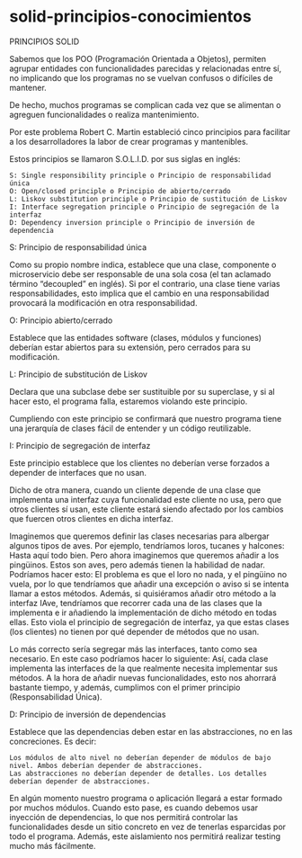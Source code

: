 # solid-principios-conocimientos
PRINCIPIOS SOLID 

Sabemos que los POO (Programación Orientada a Objetos), permiten agrupar entidades con funcionalidades parecidas y relacionadas entre sí, no implicando que los programas no se vuelvan confusos o difíciles de mantener. 

De hecho, muchos programas se complican cada vez que se alimentan o agreguen funcionalidades o realiza mantenimiento. 

Por este problema Robert C. Martin estableció cinco principios para facilitar a los desarrolladores la labor de crear programas y mantenibles. 

Estos principios se llamaron S.O.L.I.D. por sus siglas en inglés:

    S: Single responsibility principle o Principio de responsabilidad única
    O: Open/closed principle o Principio de abierto/cerrado
    L: Liskov substitution principle o Principio de sustitución de Liskov
    I: Interface segregation principle o Principio de segregación de la interfaz
    D: Dependency inversion principle o Principio de inversión de dependencia
    
    
S: Principio de responsabilidad única

Como su propio nombre indica, establece que una clase, componente o microservicio debe ser responsable de una sola cosa (el tan aclamado término “decoupled” en inglés). Si por el contrario, una clase tiene varias responsabilidades, esto implica que el cambio en una responsabilidad provocará la modificación en otra responsabilidad.

   
O: Principio abierto/cerrado

Establece que las entidades software (clases, módulos y funciones) deberían estar abiertos para su extensión, pero cerrados para su modificación.


L: Principio de substitución de Liskov

Declara que una subclase debe ser sustituible por su superclase, y si al hacer esto, el programa falla, estaremos violando este principio.

Cumpliendo con este principio se confirmará que nuestro programa tiene una jerarquía de clases fácil de entender y un código reutilizable.


I: Principio de segregación de interfaz

Este principio establece que los clientes no deberían verse forzados a depender de interfaces que no usan.

Dicho de otra manera, cuando un cliente depende de una clase que implementa una interfaz cuya funcionalidad este cliente no usa, pero que otros clientes sí usan, este cliente estará siendo afectado por los cambios que fuercen otros clientes en dicha interfaz.

Imaginemos que queremos definir las clases necesarias para albergar algunos tipos de aves. Por ejemplo, tendríamos loros, tucanes y halcones:
Hasta aquí todo bien. Pero ahora imaginemos que queremos añadir a los pingüinos. Estos son aves, pero además tienen la habilidad de nadar. Podríamos hacer esto:
El problema es que el loro no nada, y el pingüino no vuela, por lo que tendríamos que añadir una excepción o aviso si se intenta llamar a estos métodos. Además, si quisiéramos añadir otro método a la interfaz IAve, tendríamos que recorrer cada una de las clases que la implementa e ir añadiendo la implementación de dicho método en todas ellas. Esto viola el principio de segregación de interfaz, ya que estas clases (los clientes) no tienen por qué depender de métodos que no usan.

Lo más correcto sería segregar más las interfaces, tanto como sea necesario. En este caso podríamos hacer lo siguiente:
Así, cada clase implementa las interfaces de la que realmente necesita implementar sus métodos. A la hora de añadir nuevas funcionalidades, esto nos ahorrará bastante tiempo, y además, cumplimos con el primer principio (Responsabilidad Única).

D: Principio de inversión de dependencias


Establece que las dependencias deben estar en las abstracciones, no en las concreciones. Es decir:

    Los módulos de alto nivel no deberían depender de módulos de bajo nivel. Ambos deberían depender de abstracciones.
    Las abstracciones no deberían depender de detalles. Los detalles deberían depender de abstracciones.

En algún momento nuestro programa o aplicación llegará a estar formado por muchos módulos. Cuando esto pase, es cuando debemos usar inyección de dependencias, lo que nos permitirá controlar las funcionalidades desde un sitio concreto en vez de tenerlas esparcidas por todo el programa. Además, este aislamiento nos permitirá realizar testing mucho más fácilmente.



